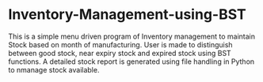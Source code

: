 # Inventory-Management-using-BST

This is a simple menu driven program of Inventory management to maintain Stock based on month of manufacturing. User is made to distinguish between good stock, near expiry stock and expired stock using BST functions. A detailed stock report is generated using file handling in Python to nmanage stock available.

